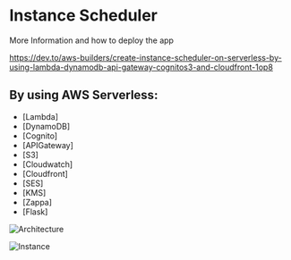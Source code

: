 # Instance Scheduler 

More Information and how to deploy the app

https://dev.to/aws-builders/create-instance-scheduler-on-serverless-by-using-lambda-dynamodb-api-gateway-cognitos3-and-cloudfront-1op8
## By using AWS Serverless:

* [Lambda]
* [DynamoDB]
* [Cognito]
* [APIGateway]
* [S3]
* [Cloudwatch]
* [Cloudfront]
* [SES]
* [KMS]
* [Zappa]
* [Flask]


![Architecture](https://github.com/maradwan/instance-scheduler/blob/main/html/img/architecture.jpg?raw=true)

![Instance](https://github.com/maradwan/instance-scheduler/blob/main/html/img/instance-view.png?raw=true)